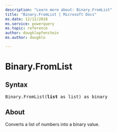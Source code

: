```yaml
---
description: "Learn more about: Binary.FromList"
title: "Binary.FromList | Microsoft Docs"
ms.date: 12/12/2018
ms.service: powerquery
ms.topic: reference
author: dougklopfenstein
ms.author: dougklo

---
```

# Binary.FromList

## Syntax

<pre>
Binary.FromList(<b>list</b> as list) as binary
</pre>

## About

Converts a list of numbers into a binary value.
